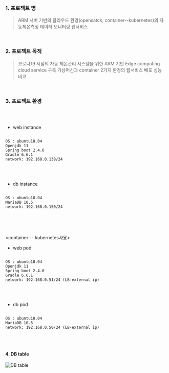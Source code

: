 ### 1. 프로젝트 명 
> ARM 서버 기반의 클라우드 환경(opensatck, container--kubernetes)의 자동체온측정 데이터 모니터링 웹서비스

<br>

### 2. 프로젝트 목적 
> 코로나19 시점의 자동 체온관리 시스템을 위한 ARM 기반 Edge computing cloud service 구축
> 가상머신과 container 2가지 환경의 웹서비스 배포 성능 비교

<br>

### 3. 프로젝트 환경

<br>

## <openstack>
  
* web instance
<pre>
<code>
OS : ubuntu18.04
Openjdk 11
Spring boot 2.4.0
Gradle 6.6.1
network: 192.168.0.138/24
</code>
</pre>

<br>
  
* db instance
<pre>
<code>
OS : ubuntu18.04
MariaDB 10.5
network: 192.168.0.150/24
</code>
</pre>

<br>
<br>

<container -- kubernetes사용>

* web pod
<pre>
<code>
OS : ubuntu18.04
Openjdk 11
Spring boot 2.4.0
Gradle 6.6.1
network: 192.168.0.51/24 (LB-external ip)
</code>
</pre>

<br>

* db pod
<pre>
<code>
OS : ubuntu18.04
MariaDB 10.5
network: 192.168.0.50/24 (LB-external ip)
</code>
</pre>

<br>

#### 4. DB table
![DB table](https://user-images.githubusercontent.com/46100398/96832592-f5100c00-1479-11eb-8964-d360ef6615fa.png)
